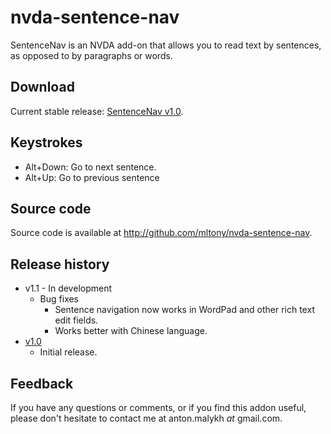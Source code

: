 # nvda-sentence-nav
SentenceNav is an NVDA add-on that allows you to read text by sentences, as opposed to by paragraphs or words.
## Download
Current stable release: [SentenceNav v1.0](https://github.com/mltony/nvda-sentence-nav/releases/download/v1.0/SentenceNav-1.0.nvda-addon).

## Keystrokes
* Alt+Down: Go to next sentence.
* Alt+Up: Go to previous sentence

## Source code
Source code is available at <http://github.com/mltony/nvda-sentence-nav>.

## Release history
* v1.1 - In development
  * Bug fixes
      * Sentence navigation now works in WordPad and other rich text edit fields.
      * Works better with Chinese language.
* [v1.0](https://github.com/mltony/nvda-sentence-nav/releases/download/v1.0/SentenceNav-1.0.nvda-addon)
  * Initial release.



## Feedback
If you have any questions or comments, or if you find this addon useful, please don't hesitate to contact me at anton.malykh *at* gmail.com.
